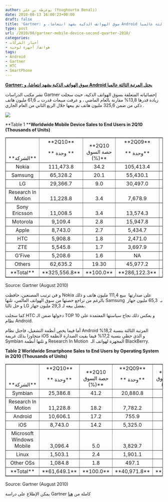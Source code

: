 ```yaml
---
author: يوغرطة بن علي (Youghourta Benali)
date: 2010-08-13 16:00:23+00:00
draft: false
title: 'Gartner: سوق الهواتف الذكية يشهد انتعاشا، و Android يحتل المرتبة الثالثة عالميا '
type: post
url: /2010/08/gartner-mobile-device-second-quarter-2010/
categories:
- أخبار الشركات
- هواتف/ أجهزة لوحية
tags:
- Android
- Gartner
- HTC
- SmartPhone
---
```


**[Gartner: سوق الهواتف الذكية يشهد انتعاشا، و Android يحتل المرتبة الثالثة عالميا](http://www.it-scoop.com/2010/08/gartner-mobile-device-second-quarter-2010)**




نشر مكتب الدراسات Gartner إحصائياته المتعلقة بسوق الهواتف الذكية، حيث سجلت زيادة قدرها 13,8% مقارنة بالعام الماضي ، و عرفت مبيعات قدرت بـ 61,6 مليون هاتف ذكي من ضمن 325,6 مليون هاتف تم بيعها خلال الربع الثاني من العام الجاري .


[![](http://www.it-scoop.com/wp-content/uploads/2010/03/smartphones.jpg)
](http://www.it-scoop.com/2010/08/gartner-mobile-device-second-quarter-2010)


**Table 1
****Worldwide Mobile Device Sales to End Users in 2Q10 (Thousands of Units)**



<table cellpadding="0" cellspacing="0" style="text-align: center;" border="1" >
<tbody >
<tr >

<td valign="bottom" >**الشركة**
</td>

<td valign="bottom" >**2Q10**

** وحدة **
</td>

<td valign="bottom" >**2Q10 حصة السوق (%)**
</td>

<td valign="bottom" >**2Q09**

** وحدة**
</td>

<td valign="bottom" >**2Q09 حصة السوق (%)**
</td>
</tr>
<tr >

<td valign="bottom" >Nokia
</td>

<td valign="bottom" >111,473.8
</td>

<td valign="bottom" >34.2
</td>

<td valign="bottom" >105,413.4
</td>

<td valign="bottom" >36.8
</td>
</tr>
<tr >

<td valign="bottom" >Samsung
</td>

<td valign="bottom" >65,328.2
</td>

<td valign="bottom" >20.1
</td>

<td valign="bottom" >55,430.1
</td>

<td valign="bottom" >19.3
</td>
</tr>
<tr >

<td valign="bottom" >LG
</td>

<td valign="bottom" >29,366.7
</td>

<td valign="bottom" >9.0
</td>

<td valign="bottom" >30,497.0
</td>

<td valign="bottom" >10.7
</td>
</tr>
<tr >

<td valign="bottom" >Research In Motion
</td>

<td valign="bottom" >11,228.8
</td>

<td valign="bottom" >3.4
</td>

<td valign="bottom" >7,678.9
</td>

<td valign="bottom" >2.7
</td>
</tr>
<tr >

<td valign="bottom" >Sony Ericsson
</td>

<td valign="bottom" >11,008.5
</td>

<td valign="bottom" >3.4
</td>

<td valign="bottom" >13,574.3
</td>

<td valign="bottom" >4.7
</td>
</tr>
<tr >

<td valign="bottom" >Motorola
</td>

<td valign="bottom" >9,109.4
</td>

<td valign="bottom" >2.8
</td>

<td valign="bottom" >15,947.8
</td>

<td valign="bottom" >5.6
</td>
</tr>
<tr >

<td valign="bottom" >Apple
</td>

<td valign="bottom" >8,743.0
</td>

<td valign="bottom" >2.7
</td>

<td valign="bottom" >5,434.7
</td>

<td valign="bottom" >1.9
</td>
</tr>
<tr >

<td valign="bottom" >HTC
</td>

<td valign="bottom" >5,908.8
</td>

<td valign="bottom" >1.8
</td>

<td valign="bottom" >2,471.0
</td>

<td valign="bottom" >0.9
</td>
</tr>
<tr >

<td valign="bottom" >ZTE
</td>

<td valign="bottom" >5,545.8
</td>

<td valign="bottom" >1.7
</td>

<td valign="bottom" >3,697.9
</td>

<td valign="bottom" >1.3
</td>
</tr>
<tr >

<td valign="bottom" >G’Five
</td>

<td valign="bottom" >5,208.6
</td>

<td valign="bottom" >1.6
</td>

<td valign="bottom" >NA
</td>

<td valign="bottom" >NA
</td>
</tr>
<tr >

<td valign="bottom" >Others
</td>

<td valign="bottom" >62,635.2
</td>

<td valign="bottom" >19.30
</td>

<td valign="bottom" >45,977.2
</td>

<td valign="bottom" >16.1
</td>
</tr>
<tr >

<td valign="bottom" >**Total**
</td>

<td valign="bottom" >**325,556.8**
</td>

<td valign="bottom" >**100.0**
</td>

<td valign="bottom" >**286,122.3**
</td>

<td valign="bottom" >**100.0**
</td>
</tr>
</tbody>
</table>


Source: Gartner (August 2010)


و في ترتيب المصنعين، حافظت Nokia على صدارتها  ببيع 111,4 مليون هاتف و ذلك بالرغم من تراجع حصتها من سوق الهواتف العالمي، تلتها Samsung  بـ  65,3 مليون جهاز و حل ثالثا LG بفضل بيعه لـ 29,3 مليون جهاز.

كما سجلت HTC دخولها ضمن الـ TOP 10 و يعكس ذلك نجاح سياستها المعتمدة على نظام Android.

أما فيما يخص أنظمة التشغيل، فاحتل نظام Android المرتبة الثالثة بنسبة 18,2% متجاوزا بذلك غريمة iOS و الذي حظي بنسبة 17,2% فيما بقيت الصدارة لأنظمة Symbian و تلتها أنظمة Research In Motion  المجهزة لهواتف الـ BlackBerry.


**Table 2
Worldwide Smartphone Sales to End Users by Operating System in 2Q10 (Thousands of Units)**



<table cellpadding="0" cellspacing="0" style="text-align: center;" border="1" >
<tbody >
<tr >

<td valign="bottom" >**الشركة**
</td>

<td valign="bottom" >**2Q10**

** وحدة**
</td>

<td valign="bottom" >**2Q10 حصة السوق (%)**
</td>

<td valign="bottom" >**2Q09**

** وحدة**
</td>

<td valign="bottom" >**2Q09 حصة السوق (%)**
</td>
</tr>
<tr >

<td valign="bottom" >Symbian
</td>

<td valign="bottom" >25,386.8
</td>

<td valign="bottom" >41.2
</td>

<td valign="bottom" >20,880.8
</td>

<td valign="bottom" >51.0
</td>
</tr>
<tr >

<td valign="bottom" >Research In Motion
</td>

<td valign="bottom" >11,228.8
</td>

<td valign="bottom" >18.2
</td>

<td valign="bottom" >7,782.2
</td>

<td valign="bottom" >19.0
</td>
</tr>
<tr >

<td valign="bottom" >Android
</td>

<td valign="bottom" >10,606.1
</td>

<td valign="bottom" >17.2
</td>

<td valign="bottom" >755.9
</td>

<td valign="bottom" >1.8
</td>
</tr>
<tr >

<td valign="bottom" >iOS
</td>

<td valign="bottom" >8,743.0
</td>

<td valign="bottom" >14.2
</td>

<td valign="bottom" >5,325.0
</td>

<td valign="bottom" >13.0
</td>
</tr>
<tr >

<td valign="bottom" >Microsoft Windows Mobile
</td>

<td valign="bottom" >3,096.4
</td>

<td valign="bottom" >5.0
</td>

<td valign="bottom" >3,829.7
</td>

<td valign="bottom" >9.3
</td>
</tr>
<tr >

<td valign="bottom" >Linux
</td>

<td valign="bottom" >1,503.1
</td>

<td valign="bottom" >2.4
</td>

<td valign="bottom" >1,901.1
</td>

<td valign="bottom" >4.6
</td>
</tr>
<tr >

<td valign="bottom" >Other OSs
</td>

<td valign="bottom" >1,084.8
</td>

<td valign="bottom" >1.8
</td>

<td valign="bottom" >497.1
</td>

<td valign="bottom" >1.2
</td>
</tr>
<tr >

<td valign="bottom" >**Total**
</td>

<td valign="bottom" >**61,649.1**
</td>

<td valign="bottom" >**100.0**
</td>

<td valign="bottom" >**40,971.8**
</td>

<td valign="bottom" >**100.0**
</td>
</tr>
</tbody>
</table>


Source: Gartner (August 2010)


يمكن الإطلاع على دراسة Gartner كاملة من [هنا](http://www.gartner.com/it/page.jsp?id=1421013)
